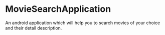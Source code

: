 # MovieSearchApplication
 An android application which will help you to search movies of your choice and their detail description.

